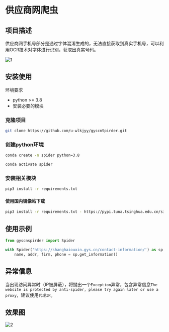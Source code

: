 # 供应商网爬虫



## 项目描述

供应商网手机号部分是通过字体混淆生成的，无法直接获取到真实手机号，可以利用OCR技术对字体进行识别，获取出真实号码。

![1](examples/1.jpg)



## 安装使用

环境要求

- python >= 3.8
- 安装必要的模块

### 克隆项目

```bash
git clone https://github.com/u-wlkjyy/gyscnSpirder.git
```

### 创建python环境

```bash
conda create -n spider python=3.8
```

```bash
conda activate spider
```

### 安装相关模块

```bash
pip3 install -r requirements.txt
```

#### 使用国内镜像站下载

```bash
pip3 install -r requirements.txt - https://pypi.tuna.tsinghua.edu.cn/simple
```



## 使用示例

```python
from gyscnspirder import Spider

with Spider('https://shanghaiouxin.gys.cn/contact-information/') as sp:
    name, addr, firm, phone = sp.get_information()
```



## 异常信息

当出现访问异常时（IP被屏蔽），将抛出一个``Exception``异常，包含异常信息``The website is protected by anti-spider, please try again later or use a proxy``，建议使用``代理IP``。



## 效果图

![2](examples/2.jpg)